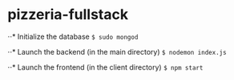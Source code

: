 # pizzeria-fullstack

⋅⋅* Initialize the database
`$ sudo mongod`

⋅⋅* Launch the backend (in the main directory)
`$ nodemon index.js`

⋅⋅* Launch the frontend (in the client directory)
`$ npm start`
